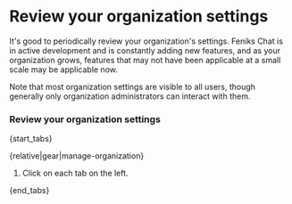 # Review your organization settings

It's good to periodically review your organization's settings. Feniks Chat is in
active development and is constantly adding new features, and as your
organization grows, features that may not have been applicable at a small
scale may be applicable now.

Note that most organization settings are visible to all users, though
generally only organization administrators can interact with them.

### Review your organization settings

{start_tabs}

{relative|gear|manage-organization}

1. Click on each tab on the left.

{end_tabs}
